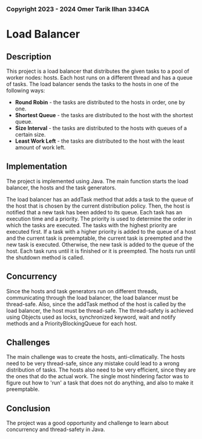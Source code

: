 ### Copyright 2023 - 2024 Omer Tarik Ilhan 334CA

# Load Balancer

## Description

This project is a load balancer that distributes the given tasks to a pool of worker nodes:
hosts. Each host runs on a different thread and has a queue of tasks. The load balancer
sends the tasks to the hosts in one of the following ways:

- **Round Robin** - the tasks are distributed to the hosts in order, one by one.
- **Shortest Queue** - the tasks are distributed to the host with the shortest queue.
- **Size Interval** - the tasks are distributed to the hosts with queues of a certain size.
- **Least Work Left** - the tasks are distributed to the host with the least amount of work left.

## Implementation

The project is implemented using Java. The main function starts the load balancer, the hosts
and the task generators.

The load balancer has an addTask method that adds a task to the queue of the host that is
chosen by the current distribution policy. Then, the host is notified that a new task has been
added to its queue. Each task has an execution time and a priority. The priority is used to
determine the order in which the tasks are executed. The tasks with the highest priority are
executed first. If a task with a higher priority is added to the queue of a host and the
current task is preemptable, the current task is preempted and the new task is executed. Otherwise,
the new task is added to the queue of the host. Each task runs until it is finished or it is
preempted. The hosts run until the shutdown method is called.

## Concurrency

Since the hosts and task generators run on different threads, communicating through the load
balancer, the load balancer must be thread-safe. Also, since the addTask method of the host
is called by the load balancer, the host must be thread-safe. The thread-safety is achieved
using Objects used as locks, synchronized keyword, wait and notify methods and
a PriorityBlockingQueue for each host.

## Challenges

The main challenge was to create the hosts, anti-climatically. The hosts need to be very
thread-safe, since any mistake could lead to a wrong distribution of tasks. The hosts also
need to be very efficient, since they are the ones that do the actual work. The single most
hindering factor was to figure out how to 'run' a task that does not do anything, and also
to make it preemptable.

## Conclusion

The project was a good opportunity and challenge to learn about concurrency and thread-safety in
Java.